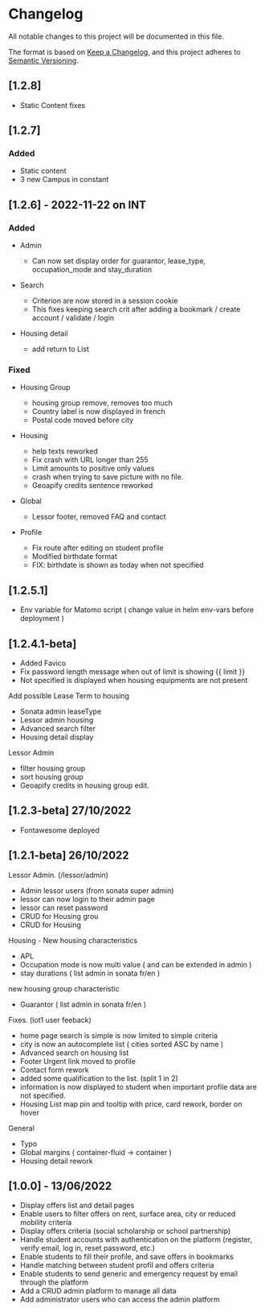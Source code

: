 # Changelog
All notable changes to this project will be documented in this file.

The format is based on [Keep a Changelog](https://keepachangelog.com/en/1.0.0/),
and this project adheres to [Semantic Versioning](https://semver.org/spec/v2.0.0.html).

## [1.2.8]

- Static Content fixes

## [1.2.7]

### Added

- Static content
- 3 new Campus in constant

## [1.2.6] - 2022-11-22 on INT

### Added

- Admin
    - Can now set display order for guarantor, lease_type, occupation_mode and stay_duration

- Search 
    - Criterion are now stored in a session cookie
    - This fixes keeping search crit after adding a bookmark / create account / validate / login 

- Housing detail
    - add return to List

### Fixed

- Housing Group
    - housing group remove, removes too much
    - Country label is now displayed in french 
    - Postal code moved before city

- Housing
    - help texts reworked
    - Fix crash with URL longer than 255 
    - Limit amounts to positive only values
    - crash when trying to save picture with no file.
    - Geoapify credits sentence reworked

- Global    
    - Lessor footer, removed FAQ and contact

- Profile
    - Fix route after editing on student profile
    - Modified birthdate format
    - FIX: birthdate is shown as today when not specified


## [1.2.5.1]

- Env variable for Matomo script ( change value in helm env-vars before deployment )

## [1.2.4.1-beta]

- Added Favico
- Fix password length message when out of limit is showing {{ limit }}
- Not specified is displayed when housing equipments are not present

Add possible Lease Term to housing
- Sonata admin leaseType
- Lessor admin housing 
- Advanced search filter
- Housing detail display

Lessor Admin
- filter housing group
- sort housing group 
- Geoapify credits in housing group edit. 

## [1.2.3-beta] 27/10/2022

- Fontawesome deployed

## [1.2.1-beta] 26/10/2022

Lessor Admin. (/lessor/admin)
- Admin lessor users (from sonata super admin)
- lessor can now login to their admin page 
- lessor can reset password
- CRUD for Housing grou
- CRUD for Housing

Housing - New housing characteristics
- APL 
- Occupation mode is now multi value ( and can be extended in admin ) 
- stay durations ( list admin in sonata fr/en )

new housing group characteristic 
- Guarantor ( list admin in sonata fr/en )

Fixes. (lot1 user feeback)
- home page search is simple is now limited to simple criteria
- city is now an autocomplete list ( cities sorted ASC by name )
- Advanced search on housing list
- Footer Urgent link moved to profile
- Contact form rework
- added some qualification to the list. (split 1 in 2)
- information is now displayed to student when important profile data are not specified.
- Housing List map pin and tooltip with price, card rework, border on hover

General 
- Typo
- Global margins ( container-fluid -> container )
- Housing detail rework

## [1.0.0] - 13/06/2022
- Display offers list and detail pages
- Enable users to filter offers on rent, surface area, city or reduced mobility criteria
- Display offers criteria (social scholarship or school partnership)
- Handle student accounts with authentication on the platform (register, verify email, log in, reset password, etc.)
- Enable students to fill their profile, and save offers in bookmarks
- Handle matching between student profil and offers criteria
- Enable students to send generic and emergency request by email through the platform
- Add a CRUD admin platform to manage all data
- Add administrator users who can access the admin platform

